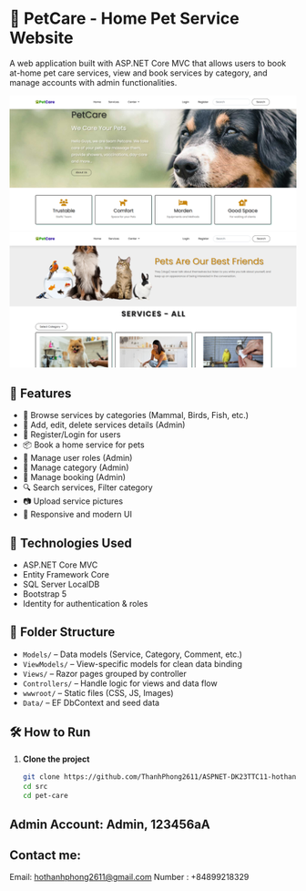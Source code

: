 # 🐾 PetCare - Home Pet Service Website

A web application built with ASP.NET Core MVC that allows users to book at-home pet care services, view and book services by category, and manage accounts with admin functionalities.

![Preview](src/pet-care/wwwroot/images/hompage.png)
![Preview](src/pet-care/wwwroot/images/services.png)

## 🚀 Features

- 🐶 Browse services by categories (Mammal, Birds, Fish, etc.)
- 📝 Add, edit, delete services details (Admin)
- 🔐 Register/Login for users
- 📦 Book a home service for pets
- 👤 Manage user roles (Admin)
- 👤 Manage category (Admin)
- 👤 Manage booking (Admin)
- 🔍 Search services, Filter category
- 📷 Upload service pictures
- 🎨 Responsive and modern UI

## 🧰 Technologies Used

- ASP.NET Core MVC
- Entity Framework Core
- SQL Server LocalDB
- Bootstrap 5
- Identity for authentication & roles

## 📂 Folder Structure

- `Models/` – Data models (Service, Category, Comment, etc.)
- `ViewModels/` – View-specific models for clean data binding
- `Views/` – Razor pages grouped by controller
- `Controllers/` – Handle logic for views and data flow
- `wwwroot/` – Static files (CSS, JS, Images)
- `Data/` – EF DbContext and seed data

## 🛠 How to Run

1. **Clone the project**  
   ```bash
   git clone https://github.com/ThanhPhong2611/ASPNET-DK23TTC11-hothanhphong-petcare.git
   cd src
   cd pet-care

## Admin Account: Admin, 123456aA

## Contact me:
Email: hothanhphong2611@gmail.com
Number : +84899218329